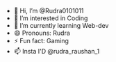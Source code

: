 - 👋 Hi, I’m @Rudra0101011
- 👀 I’m interested in Coding
- 🌱 I’m currently learning Web-dev
- 😄 Pronouns: Rudra
- ⚡ Fun fact: Gaming
- 📫 Insta I'D @rudra_raushan_1
<!---
Rudra0101011/Rudra0101011 is a ✨ special ✨ repository because its `README.md` (this file) appears on your GitHub profile.
You can click the Preview link to take a look at your changes.
--->
